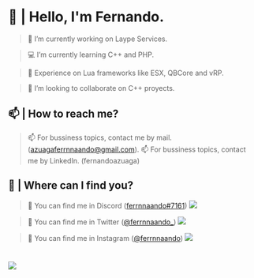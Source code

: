 # 👋 | Hello, I'm Fernando.
> 🔩 I’m currently working on Laype Services.
 
> 💻 I’m currently learning C++ and PHP.
 
> 📡 Experience on Lua frameworks like ESX, QBCore and vRP.
 
> 🔔 I’m looking to collaborate on C++ proyects.
 
## 📫 | How to reach me?
> 📫 For bussiness topics, contact me by mail. (azuagaferrnnaando@gmail.com).
> 📫 For bussiness topics, contact me by LinkedIn. (fernandoazuaga)
 
## 📌 | Where can I find you?
> 📍 You can find me in Discord ([ferrnnaando#7161](https://discord.gg/DX9pkYVNwF)) ![](https://ferrnnaando.surge.sh/logo.png)
 
> 📍 You can find me in Twitter ([@ferrnnaando_](twitter.com/ferrnnaando_)) ![](https://ferrnnaando.surge.sh/twitter.png)

> 📍 You can find me in Instagram ([@ferrnnaando](https://instagram.com/ferrnnaando)) ![](https://ferrnnaando.surge.sh/youtube.png) 
 
#
![](https://ferrnnaando.surge.sh/banner.png)
